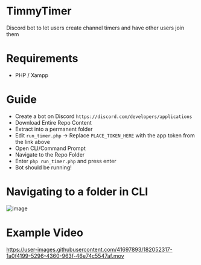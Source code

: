 # TimmyTimer
 Discord bot to let users create channel timers and have other users join them

# Requirements
- PHP / Xampp

# Guide
- Create a bot on Discord `https://discord.com/developers/applications`
- Download Entire Repo Content
- Extract into a permanent folder
- Edit `run_timer.php` -> Replace `PLACE_TOKEN_HERE` with the app token from the link above
- Open CLI/Command Prompt
- Navigate to the Repo Folder
- Enter `php run_timer.php` and press enter
- Bot should be running!

# Navigating to a folder in CLI
![image](https://user-images.githubusercontent.com/41697893/182054261-1e84ddd9-8138-4fcb-be5a-f2da986f5dc0.png)

# Example Video
https://user-images.githubusercontent.com/41697893/182052317-1a0f4199-5296-4360-963f-46e74c5547af.mov

